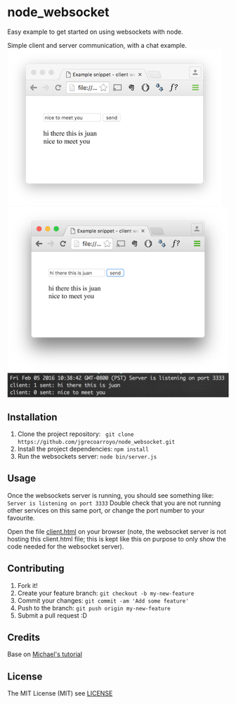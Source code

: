 # node_websocket
Easy example to get started on using websockets with node.

Simple client and server communication, with a chat example.
![client1](img/client1.png) ![client0](img/client0.png)
![console](img/console.png)

## Installation
1. Clone the project repository: ``` git clone https://github.com/jgrecoarroyo/node_websocket.git```
2. Install the project dependencies: ```npm install```
3. Run the websockets server: ```node bin/server.js```

## Usage
Once the websockets server is running, you should see something like: ```Server is listening on port 3333``` Double check that you are not running other services on this same port, or change the port number to your favourite.

Open the file [client.html](https://github.com/jgrecoarroyo/node_websocket/blob/master/bin/client.html) on your browser (note, the websocket server is not hosting this client.html file; this is kept like this on purpose to only show the code needed for the websocket server).

## Contributing
1. Fork it!
2. Create your feature branch: `git checkout -b my-new-feature`
3. Commit your changes: `git commit -am 'Add some feature'`
4. Push to the branch: `git push origin my-new-feature`
5. Submit a pull request :D


## Credits
Base on [Michael's tutorial](http://codular.com/node-web-sockets)

## License
The MIT License (MIT) see [LICENSE](https://github.com/jgrecoarroyo/node_websocket/blob/master/LICENSE)